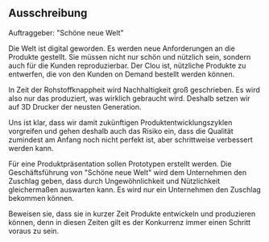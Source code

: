 <h2>Ausschreibung</h2>

Auftraggeber: "Schöne neue Welt"

Die Welt ist digital geworden. Es werden neue Anforderungen an die Produkte gestellt. Sie müssen nicht nur schön und nützlich sein, sondern auch für die Kunden reproduzierbar. Der Clou ist, nützliche Produkte zu entwerfen, die von den Kunden on Demand bestellt werden können. 

In Zeit der Rohstoffknappheit wird Nachhaltigkeit groß geschrieben. Es wird also nur das produziert, was wirklich gebraucht wird. Deshalb setzen wir auf 3D Drucker der neusten Generation.

Uns ist klar, dass wir damit zukünftigen Produktentwicklungszyklen vorgreifen und gehen deshalb auch das Risiko ein, dass die Qualität zumindest am Anfang noch nicht perfekt ist, aber schrittweise verbessert werden kann.

Für eine Produktpräsentation sollen Prototypen erstellt werden. Die Geschäftsführung von "Schöne neue Welt" wird dem Unternehmen den Zuschlag geben, dass durch Ungewöhnlichkeit und Nützlichkeit gleichermaßen auswarten kann. Es wird nur ein Unternehmen den Zuschlag bekommen können.

Beweisen sie, dass sie in kurzer Zeit Produkte entwickeln und produzieren können, denn in diesen Zeiten gilt es der Konkurrenz immer einen Schritt voraus zu sein.